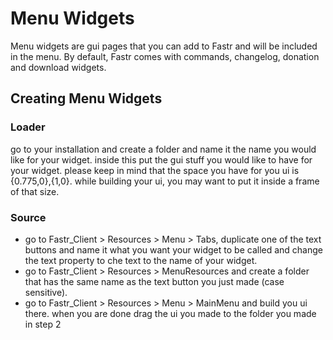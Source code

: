 # Menu Widgets

Menu widgets are gui pages that you can add to Fastr and will be included in the menu. By default, Fastr comes with commands, changelog, donation and download widgets.

## Creating Menu Widgets

### Loader
go to your installation and create a folder and name it the name you would like for your widget. inside this put the gui stuff you would like to have for your widget. please keep in mind that the space you have for you ui is {0.775,0},{1,0}. while building your ui, you may want to put it inside a frame of that size.

### Source
- go to Fastr_Client > Resources > Menu > Tabs, duplicate one of the text buttons and name it what you want your widget to be called and change the text property to che text to the name of your widget. 
- go to Fastr_Client > Resources > MenuResources and create a folder that has the same name as the text button you just made (case sensitive). 
- go to Fastr_Client > Resources > Menu > MainMenu and build you ui there. when you are done drag the ui you made to the folder you made in step 2